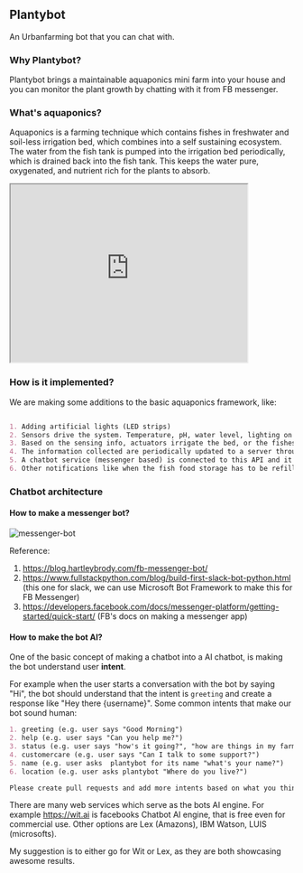 ## Plantybot

An Urbanfarming bot that you can chat with.

### Why Plantybot?

Plantybot brings a maintainable aquaponics mini farm into your house and you can monitor the plant growth by chatting with it from FB messenger.

### What's aquaponics?

Aquaponics is a farming technique which contains fishes in freshwater and soil-less irrigation bed, which combines into a self sustaining ecosystem. The water from the fish tank is pumped into the irrigation bed periodically, which is drained back into the fish tank. This keeps the water pure, oxygenated, and nutrient rich for the plants to absorb.

<iframe width="420" height="315"
src="https://www.youtube.com/watch?v=gk6UTFQEOVU">
</iframe> 

### How is it implemented?

We are making some additions to the basic aquaponics framework, like:

```markdown

1. Adding artificial lights (LED strips)
2. Sensors drive the system. Temperature, pH, water level, lighting on the irrigation bed etc are monitored
3. Based on the sensing info, actuators irrigate the bed, or the fishes are fed
4. The information collected are periodically updated to a server through a Web-API
5. A chatbot service (messenger based) is connected to this API and it is used to notify the user about the health and productivity of your farm
6. Other notifications like when the fish food storage has to be refilled, health of fish tank, emergency alerts etc are also sent
```

### Chatbot architecture


#### How to make a messenger bot?

![messenger-bot](https://blog.hartleybrody.com/wp-content/uploads/2016/06/facebook-chatbot.png)

Reference: 

1. https://blog.hartleybrody.com/fb-messenger-bot/
2. https://www.fullstackpython.com/blog/build-first-slack-bot-python.html (this one for slack, we can use Microsoft Bot Framework to make this for FB Messenger)
3. https://developers.facebook.com/docs/messenger-platform/getting-started/quick-start/ (FB's docs on making a messenger app)

#### How to make the bot AI?

One of the basic concept of making a chatbot into a AI chatbot, is making the bot understand user **intent**.

For example when the user starts a conversation with the bot by saying "Hi", the bot should understand that the intent is `greeting` and create a response like "Hey there {username}". Some common intents that make our bot sound human:

```markdown
1. greeting (e.g. user says "Good Morning")
2. help (e.g. user says "Can you help me?")
3. status (e.g. user says "how's it going?", "how are things in my farm?" etc)
4. customercare (e.g. user says "Can I talk to some support?")
5. name (e.g. user asks  plantybot for its name "what's your name?")
6. location (e.g. user asks plantybot "Where do you live?")

Please create pull requests and add more intents based on what you think the bot needs
```

There are many web services which serve as the bots AI engine. For example https://wit.ai is facebooks Chatbot AI engine, that is free even for commercial use. Other options are Lex (Amazons), IBM Watson, LUIS (microsofts).

My suggestion is to either go for Wit or Lex, as they are both showcasing awesome results.


